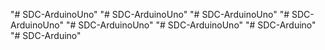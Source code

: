 "# SDC-ArduinoUno" 
"# SDC-ArduinoUno" 
"# SDC-ArduinoUno" 
"# SDC-ArduinoUno" 
"# SDC-ArduinoUno" 
"# SDC-ArduinoUno" 
"# SDC-Arduino" 
"# SDC-Arduino" 

